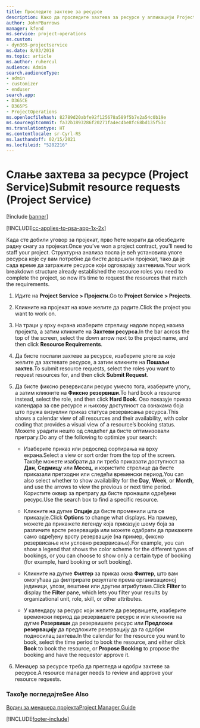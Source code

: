 ```yaml
---
title: Проследите захтеве за ресурсе
description: Како да проследите захтева за ресурсе у апликацији Project Service
author: JohnPBurrows
manager: kfend
ms.service: project-operations
ms.custom:
- dyn365-projectservice
ms.date: 8/03/2018
ms.topic: article
ms.author: ruhercul
audience: Admin
search.audienceType:
- admin
- customizer
- enduser
search.app:
- D365CE
- D365PS
- ProjectOperations
ms.openlocfilehash: 82789d20abfe92f125678a589f5b7e2a54c0b19e
ms.sourcegitcommit: fa32b1893286f20271fa4ec4be8fc68bd135f53c
ms.translationtype: HT
ms.contentlocale: sr-Cyrl-RS
ms.lasthandoff: 02/15/2021
ms.locfileid: "5282216"
---
```

# <a name="submit-resource-requests-project-service"></a><span data-ttu-id="c6624-103">Слање захтева за ресурсе (Project Service)</span><span class="sxs-lookup"><span data-stu-id="c6624-103">Submit resource requests (Project Service)</span></span>

[!include [banner](../includes/psa-now-project-operations.md)]

[!INCLUDE[cc-applies-to-psa-app-1x-2x](../includes/cc-applies-to-psa-app-1x-2x.md)]

<span data-ttu-id="c6624-104">Када сте добили уговор за пројекат, прво ћете морати да обезбедите радну снагу за пројекат.</span><span class="sxs-lookup"><span data-stu-id="c6624-104">Once you’ve won a project contract, you’ll need to staff your project.</span></span> <span data-ttu-id="c6624-105">Структурна анализа посла је већ установила улоге ресурса које су вам потребне да бисте довршили пројекат, тако да је сада време да затражите ресурсе који одговарају захтевима.</span><span class="sxs-lookup"><span data-stu-id="c6624-105">Your work breakdown structure already established the resource roles you need to complete the project, so now it’s time to request the resources that match the requirements.</span></span>  
  
1.  <span data-ttu-id="c6624-106">Идите на **Project Service > Пројекти**.</span><span class="sxs-lookup"><span data-stu-id="c6624-106">Go to **Project Service > Projects**.</span></span>  
  
2.  <span data-ttu-id="c6624-107">Кликните на пројекат на коме желите да радите.</span><span class="sxs-lookup"><span data-stu-id="c6624-107">Click the project you want to work on.</span></span>  
  
3.  <span data-ttu-id="c6624-108">На траци у врху екрана изаберите стрелицу надоле поред назива пројекта, а затим кликните на **Захтеви ресурса**.</span><span class="sxs-lookup"><span data-stu-id="c6624-108">In the bar across the top of the screen, select the down arrow next to the project name, and then click **Resource Requirements**.</span></span>  
  
4.  <span data-ttu-id="c6624-109">Да бисте послали захтеве за ресурсе, изаберите улоге за које желите да захтевате ресурсе, а затим кликните на **Пошаљи захтев**.</span><span class="sxs-lookup"><span data-stu-id="c6624-109">To submit resource requests, select the roles you want to request resources for, and then click **Submit Request**.</span></span>  
  
5.  <span data-ttu-id="c6624-110">Да бисте фиксно резервисали ресурс уместо тога, изаберите улогу, а затим кликните на **Фиксно резервиши**.</span><span class="sxs-lookup"><span data-stu-id="c6624-110">To hard book a resource instead, select the role, and then click **Hard Book**.</span></span> <span data-ttu-id="c6624-111">Ово показује приказ календара за све ресурсе и њихову доступност са ознакама боја што пружа визуелни приказ статуса резервисања ресурса.</span><span class="sxs-lookup"><span data-stu-id="c6624-111">This shows a calendar view of all resources and their availability, with color coding that provides a visual view of a resource’s booking status.</span></span> <span data-ttu-id="c6624-112">Можете урадити нешто од следећег да бисте оптимизовали претрагу:</span><span class="sxs-lookup"><span data-stu-id="c6624-112">Do any of the following to optimize your search:</span></span>  
  
    -   <span data-ttu-id="c6624-113">Изаберите приказ или редослед сортирања на врху екрана.</span><span class="sxs-lookup"><span data-stu-id="c6624-113">Select a view or sort order from the top of the screen.</span></span> <span data-ttu-id="c6624-114">Такође можете изабрати да ли треба приказати доступност за **Дан**, **Седмицу** или **Месец**, и користите стрелице да бисте приказали претходни или следећи временски период.</span><span class="sxs-lookup"><span data-stu-id="c6624-114">You can also select whether to show availability for the **Day**, **Week**, or **Month**, and use the arrows to view the previous or next time period.</span></span> <span data-ttu-id="c6624-115">Користите оквир за претрагу да бисте пронашли одређени ресурс.</span><span class="sxs-lookup"><span data-stu-id="c6624-115">Use the search box to find a specific resource.</span></span>  
  
    -   <span data-ttu-id="c6624-116">Кликните на дугме **Опције** да бисте променили шта се приказује.</span><span class="sxs-lookup"><span data-stu-id="c6624-116">Click **Options** to change what displays.</span></span> <span data-ttu-id="c6624-117">На пример, можете да прикажете легенду која приказује шему боја за различите врсте резервација или можете одабрати да прикажете само одређену врсту резервације (на пример, фиксно резервисање или условно резервисање).</span><span class="sxs-lookup"><span data-stu-id="c6624-117">For example, you can show a legend that shows the color scheme for the different types of bookings, or you can choose to show only a certain type of booking (for example, hard booking or soft booking).</span></span>  
  
    -   <span data-ttu-id="c6624-118">Кликните на дугме **Филтер** за приказ окна **Филтер**, што вам омогућава да филтрирате резултате према организационој јединици, улози, вештини или другим атрибутима.</span><span class="sxs-lookup"><span data-stu-id="c6624-118">Click **Filter** to display the **Filter** pane, which lets you filter your results by organizational unit, role, skill, or other attributes.</span></span>  
  
    -   <span data-ttu-id="c6624-119">У календару за ресурс који желите да резервишете, изаберите временски период да резервишете ресурс и или кликните на дугме **Резервиши** да резервишете ресурс или **Предложи резервацију** да предложите резервацију да га одобри подносилац захтева.</span><span class="sxs-lookup"><span data-stu-id="c6624-119">In the calendar for the resource you want to book, select the time period to book the resource, and either click **Book** to book the resource, or **Propose Booking** to propose the booking and have the requestor approve it.</span></span>  
  
6.  <span data-ttu-id="c6624-120">Менаџер за ресурсе треба да прегледа и одобри захтеве за ресурсе.</span><span class="sxs-lookup"><span data-stu-id="c6624-120">A resource manager needs to review and approve your resource requests.</span></span>  
  
### <a name="see-also"></a><span data-ttu-id="c6624-121">Такође погледајте</span><span class="sxs-lookup"><span data-stu-id="c6624-121">See Also</span></span>  
 [<span data-ttu-id="c6624-122">Водич за менаџера пројекта</span><span class="sxs-lookup"><span data-stu-id="c6624-122">Project Manager Guide</span></span>](../psa/project-manager-guide.md)


[!INCLUDE[footer-include](../includes/footer-banner.md)]
